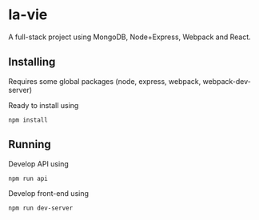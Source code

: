 # la-vie
A full-stack project using MongoDB, Node+Express, Webpack and React.

## Installing
Requires some global packages (node, express, webpack, webpack-dev-server)

Ready to install using
```
npm install
```

## Running
Develop API using
```
npm run api
```


Develop front-end using
```
npm run dev-server
```
